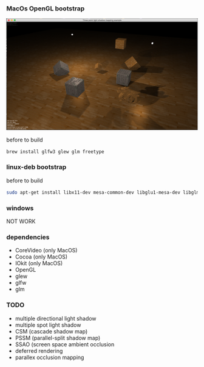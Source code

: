 ### MacOs OpenGL bootstrap

![capture](./capture.png)

before to build

```bash
brew install glfw3 glew glm freetype
```

### linux-deb bootstrap

before to build

```bash
sudo apt-get install libx11-dev mesa-common-dev libglu1-mesa-dev libglm-dev libglfw3-dev libglew-dev libfreetype6-dev
```

### windows

NOT WORK

### dependencies

- CoreVideo (only MacOS)
- Cocoa (only MacOS)
- IOkit (only MacOS)
- OpenGL
- glew
- glfw
- glm

### TODO

- multiple directional light shadow
- multiple spot light shadow
- CSM (cascade shadow map)
- PSSM (parallel-split shadow map)
- SSAO (screen space ambient occlusion
- deferred rendering
- parallex occlusion mapping
